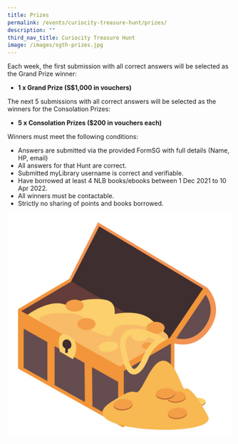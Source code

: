 ```yaml
---
title: Prizes
permalink: /events/curiocity-treasure-hunt/prizes/
description: ""
third_nav_title: Curiocity Treasure Hunt
image: /images/sgth-prizes.jpg
---
```

Each week, the first submission with all correct answers will be selected as the Grand Prize winner:

* **1 x Grand Prize (S$1,000 in vouchers)**

The next 5  submissions with all correct answers will be selected as the winners for the Consolation Prizes:

* **5 x Consolation Prizes ($200 in vouchers each)**

Winners must meet the following conditions:

* Answers are submitted via the provided FormSG with full details (Name, HP, email)
* All answers for that Hunt are correct.
* Submitted myLibrary username is correct and verifiable.
* Have borrowed at least 4 NLB books/ebooks between 1 Dec 2021 to 10 Apr 2022.
* All winners must be contactable.
* Strictly no sharing of points and books borrowed.

<div>
<div class="row is-multiline">
    <div class="col is-half-desktop is-half-tablet">
<img src="/images/sgth-prizes.jpg" alt="answers">
</div>
	<div class="col is-half-desktop is-half-tablet"></div>
</div>    
</div>